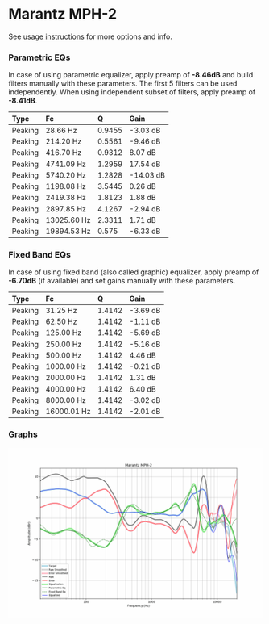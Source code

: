 # Marantz MPH-2
See [usage instructions](https://github.com/jaakkopasanen/AutoEq#usage) for more options and info.

### Parametric EQs
In case of using parametric equalizer, apply preamp of **-8.46dB** and build filters manually
with these parameters. The first 5 filters can be used independently.
When using independent subset of filters, apply preamp of **-8.41dB**.

| Type    | Fc          |      Q | Gain      |
|:--------|:------------|:-------|:----------|
| Peaking | 28.66 Hz    | 0.9455 | -3.03 dB  |
| Peaking | 214.20 Hz   | 0.5561 | -9.46 dB  |
| Peaking | 416.70 Hz   | 0.9312 | 8.07 dB   |
| Peaking | 4741.09 Hz  | 1.2959 | 17.54 dB  |
| Peaking | 5740.20 Hz  | 1.2828 | -14.03 dB |
| Peaking | 1198.08 Hz  | 3.5445 | 0.26 dB   |
| Peaking | 2419.38 Hz  | 1.8123 | 1.88 dB   |
| Peaking | 2897.85 Hz  | 4.1267 | -2.94 dB  |
| Peaking | 13025.60 Hz | 2.3311 | 1.71 dB   |
| Peaking | 19894.53 Hz | 0.575  | -6.33 dB  |

### Fixed Band EQs
In case of using fixed band (also called graphic) equalizer, apply preamp of **-6.70dB**
(if available) and set gains manually with these parameters.

| Type    | Fc          |      Q | Gain     |
|:--------|:------------|:-------|:---------|
| Peaking | 31.25 Hz    | 1.4142 | -3.69 dB |
| Peaking | 62.50 Hz    | 1.4142 | -1.11 dB |
| Peaking | 125.00 Hz   | 1.4142 | -5.69 dB |
| Peaking | 250.00 Hz   | 1.4142 | -5.16 dB |
| Peaking | 500.00 Hz   | 1.4142 | 4.46 dB  |
| Peaking | 1000.00 Hz  | 1.4142 | -0.21 dB |
| Peaking | 2000.00 Hz  | 1.4142 | 1.31 dB  |
| Peaking | 4000.00 Hz  | 1.4142 | 6.40 dB  |
| Peaking | 8000.00 Hz  | 1.4142 | -3.02 dB |
| Peaking | 16000.01 Hz | 1.4142 | -2.01 dB |

### Graphs
![](./Marantz%20MPH-2.png)